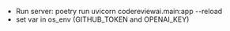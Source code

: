- Run server: poetry run uvicorn codereviewai.main:app --reload
- set var in os_env (GITHUB_TOKEN and OPENAI_KEY)
